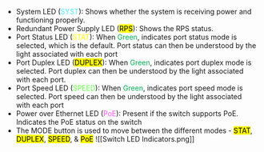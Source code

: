 - System LED (<span style="color:rgb(77, 234, 255)">SYST</span>): Shows whether the system is receiving power and functioning properly.
- Redundant Power Supply LED (<mark class="hltr-orange">RPS</mark>): Shows the RPS status.
- Port Status LED (<span style="color:rgb(255, 255, 0)">STAT</span>): When <span style="color:rgb(0, 176, 80)">Green</span>, indicates port status mode is selected, which is the default.
  Port status can then be understood by the light associated with each port
- Port Duplex LED (<mark class="hltr-purple">DUPLEX</mark>): When <span style="color:rgb(0, 176, 80)">Green</span>, indicates port duplex mode is selected. 
  Port duplex can then be understood by the light associated with each port.
- Port Speed LED (<span style="color:rgb(102, 255, 71)">SPEED</span>): When <span style="color:rgb(0, 176, 80)">Green</span>, indicates port speed mode is selected.
  Port speed can then be understood by the light associated with each port
- Power over Ethernet LED (<span style="color:rgb(255, 82, 241)">PoE</span>): Present if the switch supports PoE.
  Indicates the PoE status on the switch
- The MODE button is used to move between the different modes - <mark class="hltr-cyan">STAT</mark>, <mark class="hltr-purple">DUPLEX</mark>, <mark class="hltr-green">SPEED</mark>, & <mark class="hltr-pink">PoE</mark>
	![[Switch LED Indicators.png]]